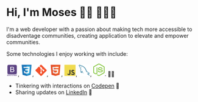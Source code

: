 # Hi, I'm Moses 👋🏾 👨🏿‍💻

I'm a web developer with a passion about making tech more accessible to disadventage communities, creating application to elevate and empower communities. 

Some technologies I enjoy working with include:
<br><br>
 <img src = 'https://github.com/kamara-moses/kamara-moses/blob/master/images/bootstrap.svg' width='30'/>, <img src = 'https://github.com/kamara-moses/kamara-moses/blob/master/images/css.svg' width='30'/>, <img src = 'https://github.com/kamara-moses/kamara-moses/blob/master/images/git.svg' width='30'/>, <img src = 'https://github.com/kamara-moses/kamara-moses/blob/master/images/html.svg' width='30'/>, <img src = 'https://github.com/kamara-moses/kamara-moses/blob/master/images/js.svg' width='30'/>, <img src = 'https://github.com/kamara-moses/kamara-moses/blob/master/images/sql.svg' width='30'/>, <img src = 'https://github.com/kamara-moses/kamara-moses/blob/master/images/node.png' width='30'/>.
✍🏾
- Tinkering with interactions on <a href='https://codepen.io/kamara-moses'> Codepen</a> 🏓
- Sharing updates on <a href='https://www.linkedin.com/in/moses-kamara/'>LinkedIn</a> 💼
